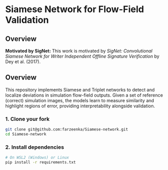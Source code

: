 # Siamese Network for Flow-Field Validation

## Overview

**Motivated by SigNet:** This work is motivated by *SigNet: Convolutional Siamese Network for Writer Independent Offline Signature Verification* by Dey et al. (2017).

## Overview

This repository implements Siamese and Triplet networks to detect and localize deviations in simulation flow-field outputs. Given a set of reference (correct) simulation images, the models learn to measure similarity and highlight regions of error, providing interpretability alongside validation.



### 1. Clone your fork

```bash
git clone git@github.com:farzeenka/Siamese-network.git
cd Siamese-network
```

### 2. Install dependencies

```bash
# On WSL2 (Windows) or Linux
pip install -r requirements.txt
```
